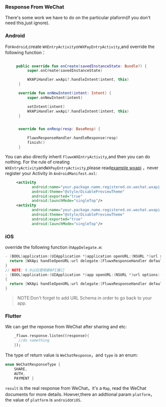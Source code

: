 ### Response From WeChat
There's some work we have to do on the particular plaform(if you don't need this,just ignore).

### Android
For`Android`,create `WXEntryActivity`or`WXPayEntryActivity`,and override the following function：
```kotlin

     public override fun onCreate(savedInstanceState: Bundle?) {
          super.onCreate(savedInstanceState)

          WXAPiHandler.wxApi?.handleIntent(intent, this)
      }

      override fun onNewIntent(intent: Intent) {
          super.onNewIntent(intent)

          setIntent(intent)
          WXAPiHandler.wxApi?.handleIntent(intent, this)
      }


      override fun onResp(resp: BaseResp) {

          FluwxResponseHandler.handleResponse(resp)
          finish()
      }
```
You can also directly inherit `FluwxWXEntryActivity`,and then you can do nothing.
For the rule of creating `WXEntryActivity`and`WXPayEntryActivity`,please read[example wxapi](https://github.com/OpenFlutter/fluwx/tree/master/example/android/app/src/main/kotlin/net/sourceforge/simcpux/wxapi )
，never register your Activity in `AndroidManifest.mxl`:
```xml
     <activity
            android:name="your.package.name.registered.on.wechat.wxapi.WXEntryActivity"
            android:theme="@style/DisablePreviewTheme"
            android:exported="true"
            android:launchMode="singleTop"/>
     <activity
            android:name="your.package.name.registered.on.wechat.wxapi.WXPayEntryActivity"
            android:theme="@style/DisablePreviewTheme"
            android:exported="true"
            android:launchMode="singleTop"/>

```

### iOS
override the following function in`AppDelegate.m`:
```objective-c
- (BOOL)application:(UIApplication *)application openURL:(NSURL *)url sourceApplication:(NSString *)sourceApplication annotation:(id)annotation {
  return [WXApi handleOpenURL:url delegate:[FluwxResponseHandler defaultManager]];
}
// NOTE: 9.0以后使用新API接口
- (BOOL)application:(UIApplication *)app openURL:(NSURL *)url options:(NSDictionary<NSString*, id> *)options
{
  return [WXApi handleOpenURL:url delegate:[FluwxResponseHandler defaultManager]];
}

```

> NOTE:Don't forget to add URL Schema in order to go back to  your app.

### Flutter
We can get the reponse from WeChat after sharing and etc:
```dart
    _fluwx.response.listen((response){
      //do something
    });
```
The type of return value is `WeChatResponse`，and  `type` is an enum:
```dart
enum WeChatResponseType {
    SHARE,
    AUTH,
    PAYMENT }
```
`result` is the real response from WeChat，it's a `Map`, read the WeChat documents for more details.
Howver,there an addtional param  `platform`，the value of `platform` is `android`or`iOS`.
